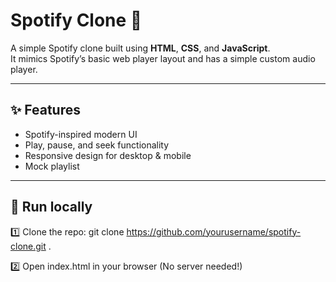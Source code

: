 # Spotify Clone 🎵

A simple Spotify clone built using **HTML**, **CSS**, and **JavaScript**.  
It mimics Spotify’s basic web player layout and has a simple custom audio player.

---

## ✨ Features
- Spotify-inspired modern UI
- Play, pause, and seek functionality
- Responsive design for desktop & mobile
- Mock playlist

---

## 🚀 Run locally

1️⃣ Clone the repo:
git clone https://github.com/yourusername/spotify-clone.git .

2️⃣ Open index.html in your browser
(No server needed!)
